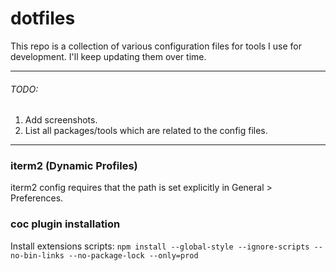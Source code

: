 # dotfiles
This repo is a collection of various configuration files for tools I use for
development. I'll keep updating them over time.

-----
###### TODO:
1. Add screenshots.
2. List all packages/tools which are related to the config files.


----
### iterm2 (Dynamic Profiles)
iterm2 config requires that the path is set explicitly in General > Preferences.

### coc plugin installation
Install extensions scripts: `npm install --global-style --ignore-scripts --no-bin-links --no-package-lock --only=prod`
